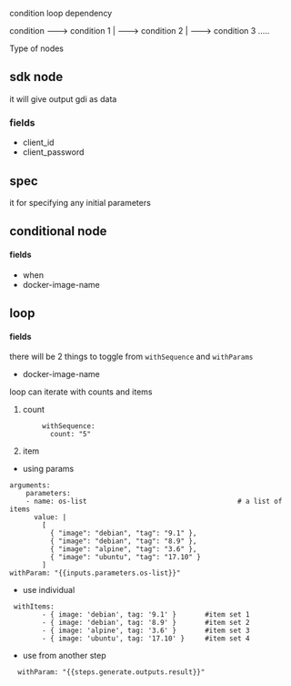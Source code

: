 condition
loop
dependency



condition ---> condition 1 
          |
          ---> condition 2 
          |
           ---> condition 3 
          .....

Type of nodes
## sdk node
it will give output gdi as data
### fields 
- client_id 
- client_password 

## spec
it for specifying any initial parameters 

## conditional node
#### fields
- when
- docker-image-name

## loop
#### fields
there will be 2 things to toggle from `withSequence` and `withParams` 
- docker-image-name


loop can iterate with counts and items
1. count
```
        withSequence:
          count: "5"
```

2. item
- using params
```
arguments:
    parameters:
    - name: os-list                                     # a list of items
      value: |
        [
          { "image": "debian", "tag": "9.1" },
          { "image": "debian", "tag": "8.9" },
          { "image": "alpine", "tag": "3.6" },
          { "image": "ubuntu", "tag": "17.10" }
        ]
withParam: "{{inputs.parameters.os-list}}"

```

- use individual  
```
 withItems:
        - { image: 'debian', tag: '9.1' }       #item set 1
        - { image: 'debian', tag: '8.9' }       #item set 2
        - { image: 'alpine', tag: '3.6' }       #item set 3
        - { image: 'ubuntu', tag: '17.10' }     #item set 4
```

- use from another step
```
  withParam: "{{steps.generate.outputs.result}}"
```

